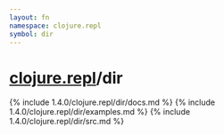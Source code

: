 ```yaml
---
layout: fn
namespace: clojure.repl
symbol: dir
---
```


# [clojure.repl](../)/dir

{% include 1.4.0/clojure.repl/dir/docs.md %}
{% include 1.4.0/clojure.repl/dir/examples.md %}
{% include 1.4.0/clojure.repl/dir/src.md %}


